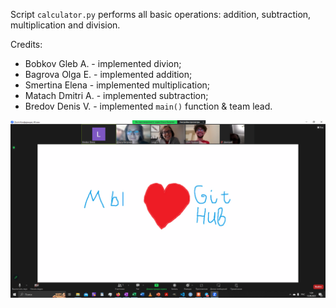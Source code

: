 Script `calculator.py` performs all basic operations: addition, subtraction, multiplication and division.

Credits:

*   Bobkov Gleb A. - implemented divion;
*   Bagrova Olga E. - implemented addition;
*   Smertina Elena - implemented multiplication;
*   Matach Dmitri A. - implemented subtraction;
*   Bredov Denis V. - implemented `main()` function & team lead.

![Development crew](./2023-09-13.png "Development crew")
